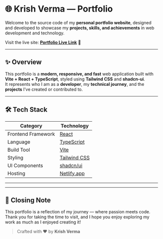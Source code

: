 # 🌐 Krish Verma — Portfolio

Welcome to the source code of my **personal portfolio website**, designed and developed to showcase my **projects, skills, and achievements** in web development and technology.  

Visit the live site: <a href="https://kv-folio.netlify.app/" target="_blank"><b>Portfolio Live Link</b></a> 🚀

---

## ✨ Overview

This portfolio is a **modern, responsive, and fast** web application built with **Vite + React + TypeScript**, styled using **Tailwind CSS** and **shadcn-ui**.  
It represents who I am as a **developer**, my **technical journey**, and the **projects** I’ve created or contributed to.

---

## 🛠️ Tech Stack

| Category | Technology |
|-----------|-------------|
| Frontend Framework | [React](https://react.dev/) |
| Language | [TypeScript](https://www.typescriptlang.org/) |
| Build Tool | [Vite](https://vitejs.dev/) |
| Styling | [Tailwind CSS](https://tailwindcss.com/) |
| UI Components | [shadcn/ui](https://ui.shadcn.com/) |
| Hosting | [Netlify.app](https://www.netlify.com/) |

---

---

## 🌟 Closing Note

This portfolio is a reflection of my journey — where passion meets code.  
Thank you for taking the time to visit, and I hope you enjoy exploring my work as much as I enjoyed creating it!

> Crafted with ❤️ by **Krish Verma**
